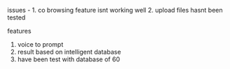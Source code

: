 issues - 1. co browsing feature isnt working well
2. upload files hasnt been tested 

features
1. voice to prompt
2. result based on intelligent database
3. have been test with database of 60

